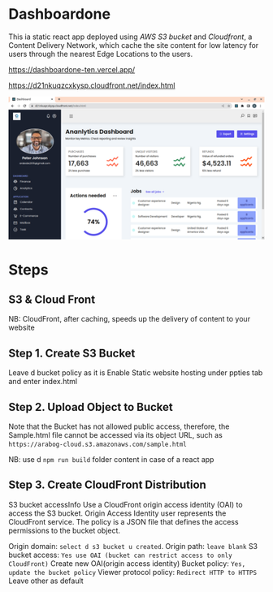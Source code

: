 # Dashboardone
This ia static react app deployed using *AWS S3 bucket* and *Cloudfront*, 
a Content Delivery Network, which cache the site content for low latency for users through the nearest Edge Locations to the users.

https://dashboardone-ten.vercel.app/

https://d21nkuqzcxkysp.cloudfront.net/index.html

![Dashboardone](S3-CloudFront.png?raw=true "Dashboard")

# Steps
## S3 & Cloud Front
NB: CloudFront, after caching, speeds up the delivery of content to your website

## Step 1. Create S3 Bucket
Leave d bucket policy as it is
Enable Static website hosting under ppties tab and enter index.html

## Step 2. Upload Object to Bucket
Note that the Bucket has not allowed public access, therefore, the Sample.html 
file cannot be accessed via its object URL, such as 
`https://arabog-cloud.s3.amazonaws.com/sample.html`

NB: use d `npm run build` folder content in case of a react app  

## Step 3. Create CloudFront Distribution
S3 bucket accessInfo
Use a CloudFront origin access identity (OAI) to access the S3 bucket.
Origin Access Identity user represents the CloudFront service. The policy 
is a JSON file that defines the access permissions to the bucket object.

Origin domain: `select d s3 bucket u created`.
Origin path: `leave blank`
S3 bucket access: `Yes use OAI (bucket can restrict access to only CloudFront)`
Create new OAI(origin access identity)
Bucket policy: `Yes, update the bucket policy`
Viewer protocol policy: `Redirect HTTP to HTTPS`
Leave other as default



